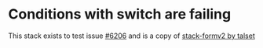 # Conditions with switch are failing

This stack exists to test issue [#6206](https://github.com/cycloidio/youdeploy-frontend-web/issues/6206) and is a copy of [stack-formv2 by talset](https://github.com/talset/stacks/tree/stacks/stack-formv2)
